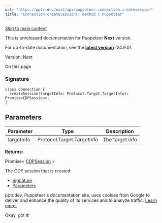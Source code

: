 ```yaml
---
url: "https://pptr.dev/next/api/puppeteer.connection.createsession"
title: "Connection.createSession() method | Puppeteer"
---
```


[Skip to main content](https://pptr.dev/next/api/puppeteer.connection.createsession#__docusaurus_skipToContent_fallback)

This is unreleased documentation for Puppeteer **Next** version.

For up-to-date documentation, see the **[latest version](https://pptr.dev/api/puppeteer.connection.createsession)** (24.9.0).

Version: Next

On this page

### Signature [​](https://pptr.dev/next/api/puppeteer.connection.createsession\#signature "Direct link to Signature")

```codeBlockLines_RjmQ
class Connection {
  createSession(targetInfo: Protocol.Target.TargetInfo): Promise<CDPSession>;
}

```

## Parameters [​](https://pptr.dev/next/api/puppeteer.connection.createsession\#parameters "Direct link to Parameters")

| Parameter | Type | Description |
| --- | --- | --- |
| targetInfo | Protocol.Target.TargetInfo | The target info |

**Returns:**

Promise< [CDPSession](https://pptr.dev/next/api/puppeteer.cdpsession) >

The CDP session that is created

- [Signature](https://pptr.dev/next/api/puppeteer.connection.createsession#signature)
- [Parameters](https://pptr.dev/next/api/puppeteer.connection.createsession#parameters)

pptr.dev, Puppeteer's documentation site, uses cookies from Google to deliver and enhance the quality of its services and to analyze traffic. [Learn more.](https://policies.google.com/technologies/cookies)

Okay, got it!
